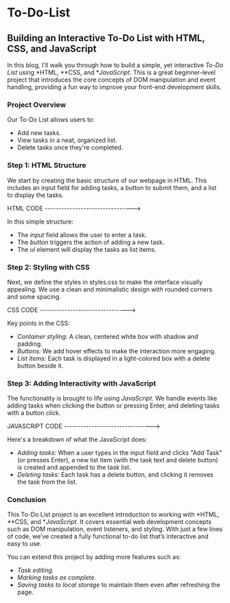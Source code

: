 # To-Do-List
## Building an Interactive To-Do List with HTML, CSS, and JavaScript

In this blog, I'll walk you through how to build a simple, yet interactive *To-Do List* using *HTML, **CSS, and **JavaScript*. This is a great beginner-level project that introduces the core concepts of DOM manipulation and event handling, providing a fun way to improve your front-end development skills.

### Project Overview
Our To-Do List allows users to:
- Add new tasks.
- View tasks in a neat, organized list.
- Delete tasks once they're completed.

### Step 1: HTML Structure
We start by creating the basic structure of our webpage in HTML. This includes an input field for adding tasks, a button to submit them, and a list to display the tasks.

HTML CODE -------------------------------->

In this simple structure:
- The *input* field allows the user to enter a task.
- The *button* triggers the action of adding a new task.
- The *ul* element will display the tasks as list items.



### Step 2: Styling with CSS
Next, we define the styles in styles.css to make the interface visually appealing. We use a clean and minimalistic design with rounded corners and some spacing.

CSS CODE -------------------------------->


Key points in the CSS:
- *Container styling:* A clean, centered white box with shadow and padding.
- *Buttons:* We add hover effects to make the interaction more engaging.
- *List items:* Each task is displayed in a light-colored box with a delete button beside it.


### Step 3: Adding Interactivity with JavaScript
The functionality is brought to life using *JavaScript*. We handle events like adding tasks when clicking the button or pressing Enter, and deleting tasks with a button click.

JAVASCRIPT CODE -------------------------------->


Here's a breakdown of what the JavaScript does:
- *Adding tasks:* When a user types in the input field and clicks "Add Task" (or presses Enter), a new list item (with the task text and delete button) is created and appended to the task list.
- *Deleting tasks:* Each task has a delete button, and clicking it removes the task from the list.

### Conclusion
This To-Do List project is an excellent introduction to working with *HTML, **CSS, and **JavaScript*. It covers essential web development concepts such as DOM manipulation, event listeners, and styling. With just a few lines of code, we’ve created a fully functional to-do list that’s interactive and easy to use.

You can extend this project by adding more features such as:
- *Task editing.*
- *Marking tasks as complete.*
- *Saving tasks to local storage* to maintain them even after refreshing the page.
